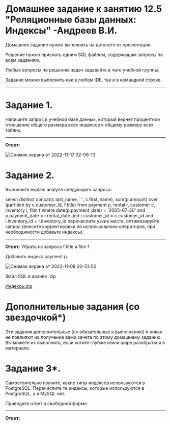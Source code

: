 # Домашнее задание к занятию 12.5 "Реляционные базы данных: Индексы" -Андреев В.И.
Домашнее задание нужно выполнить на датасете из презентации.

Решение нужно прислать одним SQL файлом, содержащим запросы по всем заданиям.

Любые вопросы по решению задач задавайте в чате учебной группы.

Задание можно выполнить как в любом IDE, так и в командной строке.
___

# Задание 1.
Напишите запрос к учебной базе данных, который вернет процентное отношение общего размера всех индексов к общему размеру всех таблиц.
___
**Ответ:**

![Снимок экрана от 2022-11-17 02-06-13](https://user-images.githubusercontent.com/94833070/202271093-5db50b8a-8e31-4a53-b984-0c5194c9976c.png)

# Задание 2.
Выполните explain analyze следующего запроса:

select distinct concat(c.last_name, ' ', c.first_name), sum(p.amount) over (partition by c.customer_id, f.title)
from payment p, rental r, customer c, inventory i, film f
where date(p.payment_date) = '2005-07-30' and p.payment_date = r.rental_date and r.customer_id = c.customer_id and i.inventory_id = r.inventory_id
перечислите узкие места,
оптимизируйте запрос (внесите корректировки по использованию операторов, при необходимости добавьте индексы).
___
**Ответ:**
Убрать из запроса f.title и film f

Добавить индекс payment p.


![Снимок экрана от 2022-11-08 20-51-50](https://user-images.githubusercontent.com/94833070/200586017-93eac636-87fd-4760-9a70-31c8cec2aa02.png)

Файл SQL в архиве .zip

[Индексы.zip](https://github.com/Andreev-Vladimir-Igorevich/dz_netology/files/10024941/default.zip)


# Дополнительные задания (со звездочкой*)
Эти задания дополнительные (не обязательные к выполнению) и никак не повлияют на получение вами зачета по этому домашнему заданию. Вы можете их выполнить, если хотите глубже и/или шире разобраться в материале.

# Задание 3*.
Самостоятельно изучите, какие типы индексов используются в PostgreSQL. Перечислите те индексы, которые используются в PostgreSQL, а в MySQL нет.

Приведите ответ в свободной форме.
___
**Ответ:**
